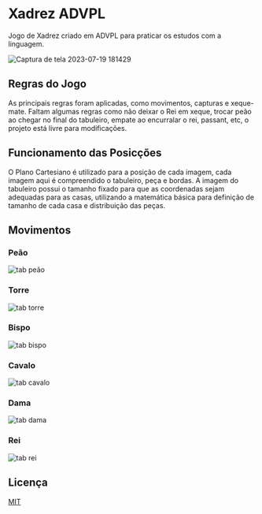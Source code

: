 
# Xadrez ADVPL

Jogo de Xadrez criado em ADVPL para praticar os estudos com a linguagem.

![Captura de tela 2023-07-19 181429](https://github.com/PeterNewtonBR/PROTHEUS/assets/61658443/9585e40f-c956-492c-a8d6-3dc6beffca28)
 
## Regras do Jogo
As principais regras foram aplicadas, como movimentos, capturas e xeque-mate.
Faltam algumas regras como não deixar o Rei em xeque, trocar peão ao chegar no final do tabuleiro, empate ao encurralar o rei, passant, etc, o projeto está livre para modificações.
 
 
## Funcionamento das Posicções
O Plano Cartesiano é utilizado para a posição de cada imagem, cada imagem aqui é compreendido o tabuleiro, peça e bordas.
A imagem do tabuleiro possui o tamanho fixado para que as coordenadas sejam adequadas para as casas, utilizando a matemática básica para definição de tamanho de cada casa e distribuição das peças.
   
 
## Movimentos

### Peão
![tab peão](https://github.com/PeterNewtonBR/PROTHEUS/assets/61658443/ff3ace1b-806f-4d92-957c-463fac277402)
 
### Torre
![tab torre](https://github.com/PeterNewtonBR/PROTHEUS/assets/61658443/96d52e29-7fb9-4fc3-ae81-6fa4af89fd18)
 
### Bispo
![tab bispo](https://github.com/PeterNewtonBR/PROTHEUS/assets/61658443/b491933f-92cf-4e37-a351-79cb1338f0e9)
 
### Cavalo
![tab cavalo](https://github.com/PeterNewtonBR/PROTHEUS/assets/61658443/3dd41e83-7bd2-485e-b6fd-36ad99fc766f)
 
### Dama
![tab dama](https://github.com/PeterNewtonBR/PROTHEUS/assets/61658443/26952d8d-e3f3-4719-8e61-943d83100407)
 
### Rei
![tab rei](https://github.com/PeterNewtonBR/PROTHEUS/assets/61658443/1da3fcb6-332a-4592-86bf-4499ccee03ee)
 
## Licença
[MIT](https://choosealicense.com/licenses/mit/)
